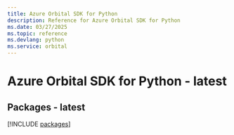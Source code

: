 ```yaml
---
title: Azure Orbital SDK for Python
description: Reference for Azure Orbital SDK for Python
ms.date: 03/27/2025
ms.topic: reference
ms.devlang: python
ms.service: orbital
---
```

# Azure Orbital SDK for Python - latest
## Packages - latest
[!INCLUDE [packages](orbital-index.md)]